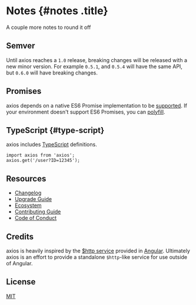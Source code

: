 # Notes {#notes .title}

A couple more notes to round it off

## Semver

Until axios reaches a `1.0` release, breaking changes will be released
with a new minor version. For example `0.5.1`, and `0.5.4` will have the
same API, but `0.6.0` will have breaking changes.

## Promises

axios depends on a native ES6 Promise implementation to be
[supported](http://caniuse.com/promises). If your environment doesn\'t
support ES6 Promises, you can
[polyfill](https://github.com/jakearchibald/es6-promise).

## TypeScript {#type-script}

axios includes [TypeScript](http://typescriptlang.org) definitions.

``` lang-typescript
import axios from 'axios';
axios.get('/user?ID=12345');
```

## Resources

- [Changelog](https://github.com/axios/axios/blob/master/CHANGELOG.md)
- [Upgrade
  Guide](https://github.com/axios/axios/blob/master/UPGRADE_GUIDE.md)
- [Ecosystem](https://github.com/axios/axios/blob/master/ECOSYSTEM.md)
- [Contributing
  Guide](https://github.com/axios/axios/blob/master/CONTRIBUTING.md)
- [Code of
  Conduct](https://github.com/axios/axios/blob/master/CODE_OF_CONDUCT.md)

## Credits

axios is heavily inspired by the [\$http
service](https://docs.angularjs.org/api/ng/service/$http) provided in
[Angular](https://angularjs.org/). Ultimately axios is an effort to
provide a standalone `$http`-like service for use outside of Angular.

## License

[MIT](https://github.com/axios/axios/blob/master/LICENSE)